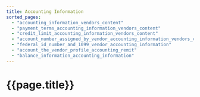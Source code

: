 ```yaml
---
title: Accounting Information
sorted_pages:
  - "accounting_information_vendors_content"
  - "payment_terms_accounting_information_vendors_content"
  - "credit_limit_accounting_information_vendors_content"
  - "account_number_assigned_by_vendor_accounting_information_vendors_content"
  - "federal_id_number_and_1099_vendor_accounting_information"
  - "account_the_vendor_profile_accounting_remit"
  - "balance_information_accounting_information"
---
```

# {{page.title}}
